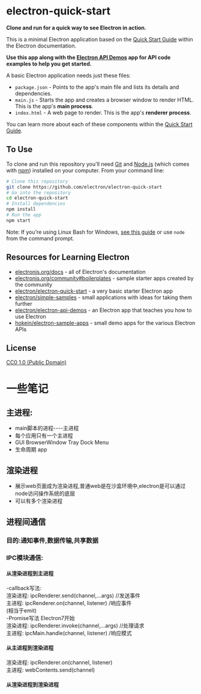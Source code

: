 # electron-quick-start

**Clone and run for a quick way to see Electron in action.**

This is a minimal Electron application based on the [Quick Start Guide](https://electronjs.org/docs/tutorial/quick-start) within the Electron documentation.

**Use this app along with the [Electron API Demos](https://electronjs.org/#get-started) app for API code examples to help you get started.**

A basic Electron application needs just these files:

- `package.json` - Points to the app's main file and lists its details and dependencies.
- `main.js` - Starts the app and creates a browser window to render HTML. This is the app's **main process**.
- `index.html` - A web page to render. This is the app's **renderer process**.

You can learn more about each of these components within the [Quick Start Guide](https://electronjs.org/docs/tutorial/quick-start).

## To Use

To clone and run this repository you'll need [Git](https://git-scm.com) and [Node.js](https://nodejs.org/en/download/) (which comes with [npm](http://npmjs.com)) installed on your computer. From your command line:

```bash
# Clone this repository
git clone https://github.com/electron/electron-quick-start
# Go into the repository
cd electron-quick-start
# Install dependencies
npm install
# Run the app
npm start
```

Note: If you're using Linux Bash for Windows, [see this guide](https://www.howtogeek.com/261575/how-to-run-graphical-linux-desktop-applications-from-windows-10s-bash-shell/) or use `node` from the command prompt.

## Resources for Learning Electron

- [electronjs.org/docs](https://electronjs.org/docs) - all of Electron's documentation
- [electronjs.org/community#boilerplates](https://electronjs.org/community#boilerplates) - sample starter apps created by the community
- [electron/electron-quick-start](https://github.com/electron/electron-quick-start) - a very basic starter Electron app
- [electron/simple-samples](https://github.com/electron/simple-samples) - small applications with ideas for taking them further
- [electron/electron-api-demos](https://github.com/electron/electron-api-demos) - an Electron app that teaches you how to use Electron
- [hokein/electron-sample-apps](https://github.com/hokein/electron-sample-apps) - small demo apps for the various Electron APIs

## License

[CC0 1.0 (Public Domain)](LICENSE.md)


# 一些笔记  
## 主进程:  
- main脚本的进程----主进程  
- 每个应用只有一个主进程  
- GUI BrowserWindow Tray Dock Menu  
- 生命周期 app  
## 渲染进程  
- 展示web页面成为渲染进程,普通web是在沙盒环境中,electron是可以通过node访问操作系统的底层  
- 可以有多个渲染进程

## 进程间通信   
### 目的:通知事件,数据传输,共享数据  
### IPC模块通信:  
#### 从渲染进程到主进程  
-callback写法:  
渲染进程: ipcRenderer.send(channel,...args)   //发送事件  
主进程: ipcRenderer.on(channel, listener)    /响应事件  
(相当于emit)  
-Promise写法 Electron7开始   
渲染进程: ipcRenderer.invoke(channel,...args)   //处理请求  
主进程: ipcMain.handle(channel, listener)    /响应模式  
#### 从主进程到渲染进程  
渲染进程: ipcRenderer.on(channel, listener)  
主进程: webContents.send(channel)  
#### 从渲染进程到渲染进程  
